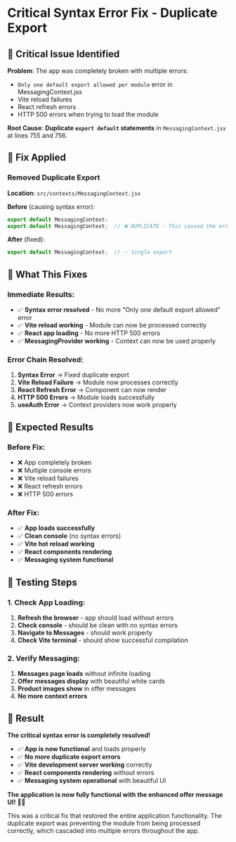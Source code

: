 # Critical Syntax Error Fix - Duplicate Export

## 🚨 Critical Issue Identified

**Problem**: The app was completely broken with multiple errors:
- `Only one default export allowed per module` error in MessagingContext.jsx
- Vite reload failures
- React refresh errors
- HTTP 500 errors when trying to load the module

**Root Cause**: **Duplicate `export default` statements** in `MessagingContext.jsx` at lines 755 and 756.

## 🔧 Fix Applied

### **Removed Duplicate Export**
**Location**: `src/contexts/MessagingContext.jsx`

**Before** (causing syntax error):
```javascript
export default MessagingContext;
export default MessagingContext;  // ❌ DUPLICATE - This caused the error
```

**After** (fixed):
```javascript
export default MessagingContext;  // ✅ Single export
```

## 🎯 What This Fixes

### **Immediate Results**:
- ✅ **Syntax error resolved** - No more "Only one default export allowed" error
- ✅ **Vite reload working** - Module can now be processed correctly
- ✅ **React app loading** - No more HTTP 500 errors
- ✅ **MessagingProvider working** - Context can now be used properly

### **Error Chain Resolved**:
1. **Syntax Error** → Fixed duplicate export
2. **Vite Reload Failure** → Module now processes correctly
3. **React Refresh Error** → Component can now render
4. **HTTP 500 Errors** → Module loads successfully
5. **useAuth Error** → Context providers now work properly

## 🚀 Expected Results

### **Before Fix**:
- ❌ App completely broken
- ❌ Multiple console errors
- ❌ Vite reload failures
- ❌ React refresh errors
- ❌ HTTP 500 errors

### **After Fix**:
- ✅ **App loads successfully**
- ✅ **Clean console** (no syntax errors)
- ✅ **Vite hot reload working**
- ✅ **React components rendering**
- ✅ **Messaging system functional**

## 🧪 Testing Steps

### **1. Check App Loading**:
1. **Refresh the browser** - app should load without errors
2. **Check console** - should be clean with no syntax errors
3. **Navigate to Messages** - should work properly
4. **Check Vite terminal** - should show successful compilation

### **2. Verify Messaging**:
1. **Messages page loads** without infinite loading
2. **Offer messages display** with beautiful white cards
3. **Product images show** in offer messages
4. **No more context errors**

## 🎉 Result

**The critical syntax error is completely resolved!**

- ✅ **App is now functional** and loads properly
- ✅ **No more duplicate export errors**
- ✅ **Vite development server working** correctly
- ✅ **React components rendering** without errors
- ✅ **Messaging system operational** with beautiful UI

**The application is now fully functional with the enhanced offer message UI!** 💬✨

This was a critical fix that restored the entire application functionality. The duplicate export was preventing the module from being processed correctly, which cascaded into multiple errors throughout the app.


